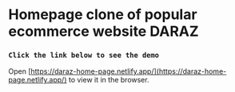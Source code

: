 # Homepage clone of popular ecommerce website DARAZ


### `Click the link below to see the demo`

Open [https://daraz-home-page.netlify.app/](https://daraz-home-page.netlify.app/) to view it in the browser.
